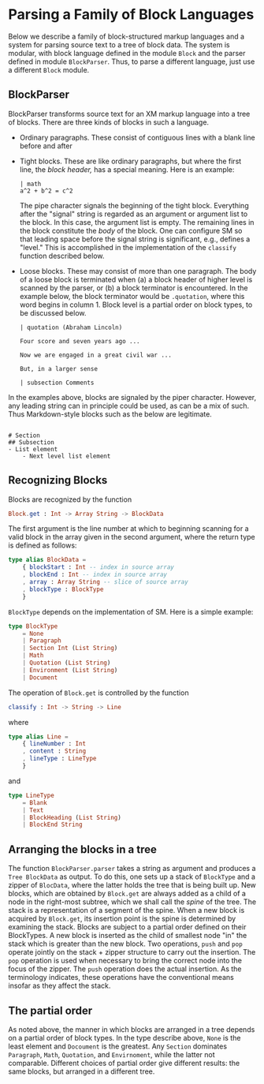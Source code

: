 # Parsing a Family of Block Languages

Below we describe a family of block-structured
markup languages and a system for parsing
source text to a tree of block data.  The system
is modular, with block language defined in the 
module `Block` and the parser defined in module
`BlockParser`.  Thus, to parse a different 
language, just use a different `Block` module.


## BlockParser

BlockParser transforms source text for an XM markup
language into a tree of blocks.  There are three
kinds of blocks in such a language.

- Ordinary paragraphs.  These consist of contiguous
  lines with a blank line before and after 

- Tight blocks.  These are like ordinary paragraphs, 
  but where the first line, the *block header,* has
  a special meaning. Here is an example:
  
  ```text
  | math
  a^2 + b^2 = c^2
  ```
  
  The pipe character signals the beginning of the tight
  block.  Everything after the "signal" string is regarded
  as an argument or argument list to the block.  In this
  case, the argument list is empty.  The remaining lines
  in the block constitute the *body* of the block.  One 
  can configure SM so that leading space before the 
  signal string is significant, e.g., defines a "level."
  This is accomplished in the implementation of the 
  `classify` function described below.
  
- Loose blocks.  These may consist of more than one paragraph.
  The body of a loose block is terminated when (a) a block header 
  of higher level is scanned by the parser, or (b)
  a block terminator is encountered.  In the example
  below, the block terminator would be `.quotation`, 
  where this word begins in column 1.  Block level
  is a partial order on block types, to be discussed below.
  
  ```text
  | quotation (Abraham Lincoln)
  
  Four score and seven years ago ...
  
  Now we are engaged in a great civil war ...
  
  But, in a larger sense
  
  | subsection Comments
  ``` 

In the examples above, blocks are signaled by the
piper character.  However, any leading string
can in principle could be used, as can be 
a mix of such.  Thus Markdown-style blocks such 
as the below are legitimate.

```text

# Section 
## Subsection 
- List element 
    - Next level list element

```

## Recognizing Blocks

Blocks are recognized by the function

```elm
Block.get : Int -> Array String -> BlockData
```
The first argument is the line number at which
to beginning scanning for a valid block in the
array given in the second argument, where the
return type is defined as follows:

```elm
type alias BlockData =
    { blockStart : Int -- index in source array
    , blockEnd : Int -- index in source array
    , array : Array String -- slice of source array
    , blockType : BlockType
    }
```
`BlockType` depends on the implementation of SM.  Here
is a simple example:

```elm
type BlockType
    = None
    | Paragraph
    | Section Int (List String)
    | Math
    | Quotation (List String)
    | Environment (List String)
    | Document
```

The operation of `Block.get` is controlled by 
the function
  
```elm
classify : Int -> String -> Line
```  

where
  
```elm
type alias Line =
    { lineNumber : Int
    , content : String
    , lineType : LineType
    }
```
  

and 

```elm
type LineType
    = Blank
    | Text
    | BlockHeading (List String)
    | BlockEnd String
```

## Arranging the blocks in a tree

The function `BlockParser.parser` takes a string
as argument and produces a `Tree BlockData` as output.
To do this, one sets up a stack of `BlockType` and 
a zipper of `BlocData`, where the latter holds the 
tree that is being built up.  New blocks, which are 
obtained by `Block.get` are always added as a child
of a node in the right-most subtree, which we shall
call the *spine* of the tree.  The stack is 
a representation of a segment of the spine.  When
a new block is acquired by `Block.get`, its insertion
point is the spine is determined by examining the
stack. Blocks are subject to a partial order defined
on their BlockTypes. A new block is inserted as the
child of smallest node "in" the stack which is 
greater than the new block.  Two operations, 
`push` and `pop` operate jointly on the stack + 
zipper structure to carry out the insertion.  The `pop`
operation is used when necessary to bring the 
correct node into the focus of the zipper.  The 
`push` operation does the actual insertion.  As the
terminology indicates, these operations have the 
conventional means insofar as they affect the stack.

## The partial order

As noted above, the manner in which blocks are arranged
in a tree depends on a partial order of block types.
In the type describe above, `None` is the least element
and `Docoument` is the greatest. Any `Section` dominates
`Paragraph`, `Math`, `Quotation`, and `Envirnoment`, while
the latter not comparable.  Different choices of partial
order give different results: the same blocks, but 
arranged in a different tree.

